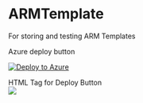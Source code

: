 # ARMTemplate
For storing and testing ARM Templates


Azure deploy button

[![Deploy to Azure](http://azuredeploy.net/deploybutton.png)](https://azuredeploy.net/)


HTML Tag for Deploy Button
<a href="https://azuredeploy.net/" target="_blank">
    <br>
    <img src="http://azuredeploy.net/deploybutton.png"/>
</a>
